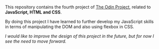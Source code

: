This repository contains the fourth project of <a href="https://www.theodinproject.com/lessons/foundations-etch-a-sketch">The Odin Project</a>, related to **JavaScript, HTML and CSS**.

By doing this project I have learned to further develop my JavaScript skills in terms of manipulating the DOM and also using flexbox in CSS.

*I would like to improve the design of this project in the future, but for now I see the need to move forward.*

